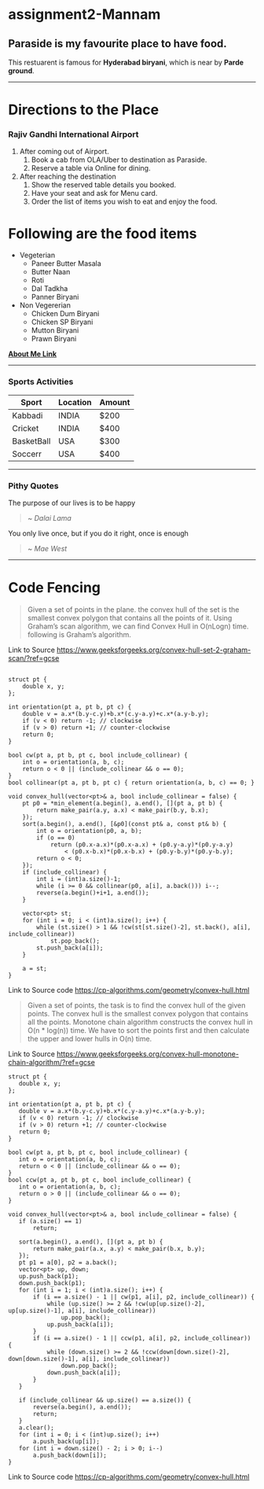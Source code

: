# assignment2-Mannam
## Paraside is my favourite place to have food.
This restuarent is famous for **Hyderabad biryani**, which is near by **Parde ground**.
*************************************************************************************************
# Directions to the Place
### Rajiv Gandhi International Airport
1.  After coming out of Airport.
    1. Book a cab from OLA/Uber to destination as Paraside.
    2. Reserve a table via Online for dining.
2.  After reaching the destination
    1. Show the reserved table details you booked.
    2. Have your seat and ask for Menu card.
    3. Order the list of items you wish to eat and enjoy the food.
    
# Following are the food items
*  Vegeterian 
    * Paneer Butter Masala
    *  Butter Naan
    * Roti
    * Dal Tadkha
    * Panner Biryani 
*  Non Vegererian 
    * Chicken Dum Biryani
    * Chicken SP Biryani 
    * Mutton Biryani         
    * Prawn Biryani

**[About Me Link ](AboutMe.md)**

***************************************************************************
### Sports Activities

|Sport|Location|Amount|
|---|---|---|
|Kabbadi|INDIA|$200|
|Cricket|INDIA|$400|
|BasketBall|USA|$300|
|Soccerr|USA|$400|

*************************************************************************
### Pithy Quotes

The purpose of our lives is to be happy
>   ~ *Dalai Lama*

You only live once, but if you do it right, once is enough
>  ~ *Mae West*

***

# Code Fencing
> Given a set of points in the plane. the convex hull of the set is the smallest convex polygon that contains all the points of it. Using Graham’s scan algorithm, we can find Convex Hull in O(nLogn) time. following is Graham’s algorithm.

Link to Source <https://www.geeksforgeeks.org/convex-hull-set-2-graham-scan/?ref=gcse>
```

struct pt {
    double x, y;
};

int orientation(pt a, pt b, pt c) {
    double v = a.x*(b.y-c.y)+b.x*(c.y-a.y)+c.x*(a.y-b.y);
    if (v < 0) return -1; // clockwise
    if (v > 0) return +1; // counter-clockwise
    return 0;
}

bool cw(pt a, pt b, pt c, bool include_collinear) {
    int o = orientation(a, b, c);
    return o < 0 || (include_collinear && o == 0);
}
bool collinear(pt a, pt b, pt c) { return orientation(a, b, c) == 0; }

void convex_hull(vector<pt>& a, bool include_collinear = false) {
    pt p0 = *min_element(a.begin(), a.end(), [](pt a, pt b) {
        return make_pair(a.y, a.x) < make_pair(b.y, b.x);
    });
    sort(a.begin(), a.end(), [&p0](const pt& a, const pt& b) {
        int o = orientation(p0, a, b);
        if (o == 0)
            return (p0.x-a.x)*(p0.x-a.x) + (p0.y-a.y)*(p0.y-a.y)
                < (p0.x-b.x)*(p0.x-b.x) + (p0.y-b.y)*(p0.y-b.y);
        return o < 0;
    });
    if (include_collinear) {
        int i = (int)a.size()-1;
        while (i >= 0 && collinear(p0, a[i], a.back())) i--;
        reverse(a.begin()+i+1, a.end());
    }

    vector<pt> st;
    for (int i = 0; i < (int)a.size(); i++) {
        while (st.size() > 1 && !cw(st[st.size()-2], st.back(), a[i], include_collinear))
            st.pop_back();
        st.push_back(a[i]);
    }

    a = st;
}
```

 Link to Source code <https://cp-algorithms.com/geometry/convex-hull.html>

 > Given a set of points, the task is to find the convex hull of the given points. The convex hull is the smallest convex polygon that contains all the points.  Monotone chain algorithm constructs the convex hull in O(n * log(n)) time. We have to sort the points first and then calculate the upper and lower hulls in O(n) time.

 Link to Source <https://www.geeksforgeeks.org/convex-hull-monotone-chain-algorithm/?ref=gcse>

 ```
 struct pt {
    double x, y;
};

int orientation(pt a, pt b, pt c) {
    double v = a.x*(b.y-c.y)+b.x*(c.y-a.y)+c.x*(a.y-b.y);
    if (v < 0) return -1; // clockwise
    if (v > 0) return +1; // counter-clockwise
    return 0;
}

bool cw(pt a, pt b, pt c, bool include_collinear) {
    int o = orientation(a, b, c);
    return o < 0 || (include_collinear && o == 0);
}
bool ccw(pt a, pt b, pt c, bool include_collinear) {
    int o = orientation(a, b, c);
    return o > 0 || (include_collinear && o == 0);
}

void convex_hull(vector<pt>& a, bool include_collinear = false) {
    if (a.size() == 1)
        return;

    sort(a.begin(), a.end(), [](pt a, pt b) {
        return make_pair(a.x, a.y) < make_pair(b.x, b.y);
    });
    pt p1 = a[0], p2 = a.back();
    vector<pt> up, down;
    up.push_back(p1);
    down.push_back(p1);
    for (int i = 1; i < (int)a.size(); i++) {
        if (i == a.size() - 1 || cw(p1, a[i], p2, include_collinear)) {
            while (up.size() >= 2 && !cw(up[up.size()-2], up[up.size()-1], a[i], include_collinear))
                up.pop_back();
            up.push_back(a[i]);
        }
        if (i == a.size() - 1 || ccw(p1, a[i], p2, include_collinear)) {
            while (down.size() >= 2 && !ccw(down[down.size()-2], down[down.size()-1], a[i], include_collinear))
                down.pop_back();
            down.push_back(a[i]);
        }
    }

    if (include_collinear && up.size() == a.size()) {
        reverse(a.begin(), a.end());
        return;
    }
    a.clear();
    for (int i = 0; i < (int)up.size(); i++)
        a.push_back(up[i]);
    for (int i = down.size() - 2; i > 0; i--)
        a.push_back(down[i]);
}

```

Link to Source code <https://cp-algorithms.com/geometry/convex-hull.html>




